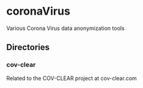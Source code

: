 # coronaVirus
Various Corona Virus data anonymization tools

## Directories

### cov-clear

Related to the COV-CLEAR project at cov-clear.com
